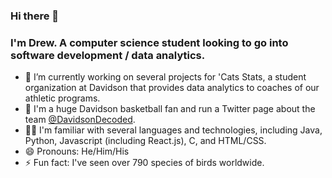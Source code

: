 ### Hi there 👋
### I'm Drew. A computer science student looking to go into software development / data analytics.

- 🔭 I’m currently working on several projects for 'Cats Stats, a student organization at Davidson that provides data analytics to coaches of our athletic programs.
- 🏀 I'm a huge Davidson basketball fan and run a Twitter page about the team [@DavidsonDecoded](https://twitter.com/DavidsonDecoded).
- 👨‍💻 I'm familiar with several languages and technologies, including Java, Python, Javascript (including React.js), C, and HTML/CSS.
- 😄 Pronouns: He/Him/His
- ⚡ Fun fact: I've seen over 790 species of birds worldwide.

<!--
**drew-beamer/drew-beamer** is a ✨ _special_ ✨ repository because its `README.md` (this file) appears on your GitHub profile.

Here are some ideas to get you started:


-->
